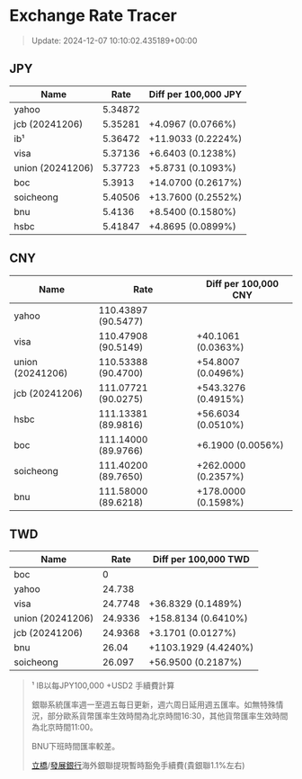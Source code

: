 # Exchange Rate Tracer

> Update: 2024-12-07 10:10:02.435189+00:00

## JPY

| Name             |    Rate | Diff per 100,000 JPY   |
|------------------|---------|------------------------|
| yahoo            | 5.34872 |                        |
| jcb (20241206)   | 5.35281 | +4.0967 (0.0766%)      |
| ib¹              | 5.36472 | +11.9033 (0.2224%)     |
| visa             | 5.37136 | +6.6403 (0.1238%)      |
| union (20241206) | 5.37723 | +5.8731 (0.1093%)      |
| boc              | 5.3913  | +14.0700 (0.2617%)     |
| soicheong        | 5.40506 | +13.7600 (0.2552%)     |
| bnu              | 5.4136  | +8.5400 (0.1580%)      |
| hsbc             | 5.41847 | +4.8695 (0.0899%)      |

## CNY

| Name             | Rate                | Diff per 100,000 CNY   |
|------------------|---------------------|------------------------|
| yahoo            | 110.43897	(90.5477) |                        |
| visa             | 110.47908	(90.5149) | +40.1061 (0.0363%)     |
| union (20241206) | 110.53388	(90.4700) | +54.8007 (0.0496%)     |
| jcb (20241206)   | 111.07721	(90.0275) | +543.3276 (0.4915%)    |
| hsbc             | 111.13381	(89.9816) | +56.6034 (0.0510%)     |
| boc              | 111.14000	(89.9766) | +6.1900 (0.0056%)      |
| soicheong        | 111.40200	(89.7650) | +262.0000 (0.2357%)    |
| bnu              | 111.58000	(89.6218) | +178.0000 (0.1598%)    |

## TWD

| Name             |    Rate | Diff per 100,000 TWD   |
|------------------|---------|------------------------|
| boc              |  0      |                        |
| yahoo            | 24.738  |                        |
| visa             | 24.7748 | +36.8329 (0.1489%)     |
| union (20241206) | 24.9336 | +158.8134 (0.6410%)    |
| jcb (20241206)   | 24.9368 | +3.1701 (0.0127%)      |
| bnu              | 26.04   | +1103.1929 (4.4240%)   |
| soicheong        | 26.097  | +56.9500 (0.2187%)     |


> ¹ IB以每JPY100,000 +USD2 手續費計算
>
> 銀聯系統匯率週一至週五每日更新，週六周日延用週五匯率。如無特殊情況，部分歐系貨幣匯率生效時間為北京時間16:30，其他貨幣匯率生效時間為北京時間11:00。
>
> BNU下班時間匯率較差。
>
> [立橋](https://www.wlbank.com.mo/uploads/ueditor/file/20181211/1544536513900230.pdf)/[發展銀行](https://www.mdb.com.mo/Service_Charges_20230728.pdf)海外銀聯提現暫時豁免手續費(貴銀聯1.1%左右)

